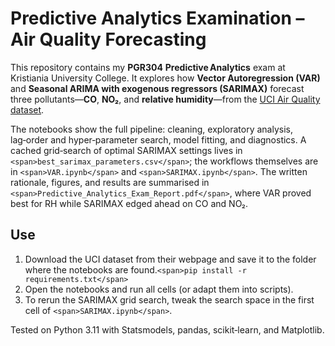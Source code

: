 # Predictive Analytics Examination – Air Quality Forecasting

This repository contains my **PGR304** **Predictive Analytics** exam at Kristiania University College. It explores how **Vector Autoregression (VAR)** and **Seasonal ARIMA with exogenous regressors (SARIMAX)** forecast three pollutants—**CO**, **NO₂**, and **relative humidity**—from the [UCI Air Quality dataset](https://archive.ics.uci.edu/dataset/360/air+quality).

The notebooks show the full pipeline: cleaning, exploratory analysis, lag‑order and hyper‑parameter search, model fitting, and diagnostics. A cached grid‑search of optimal SARIMAX settings lives in `<span>best_sarimax_parameters.csv</span>`; the workflows themselves are in `<span>VAR.ipynb</span>` and `<span>SARIMAX.ipynb</span>`. The written rationale, figures, and results are summarised in `<span>Predictive_Analytics_Exam_Report.pdf</span>`, where VAR proved best for RH while SARIMAX edged ahead on CO and NO₂.

## Use

1. Download the UCI dataset from their webpage and save it to the folder where the notebooks are found.`<span>pip install -r requirements.txt</span>`
2. Open the notebooks and run all cells (or adapt them into scripts).
3. To rerun the SARIMAX grid search, tweak the search space in the first cell of `<span>SARIMAX.ipynb</span>`.

Tested on Python 3.11 with Statsmodels, pandas, scikit‑learn, and Matplotlib.
